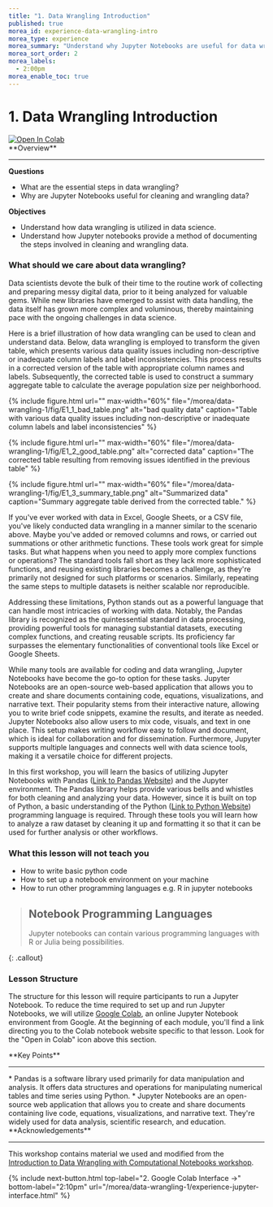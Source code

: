 ```yaml
---
title: "1. Data Wrangling Introduction"
published: true
morea_id: experience-data-wrangling-intro
morea_type: experience
morea_summary: "Understand why Jupyter Notebooks are useful for data wrangling"
morea_sort_order: 2
morea_labels:
  - 2:00pm
morea_enable_toc: true
---
```



# 1. Data Wrangling Introduction

<a target="_blank" href="https://colab.research.google.com/github/https://raw.githubusercontent.com/mahdi-b/change-hi.github.io/main/morea/data-wrangling-1/Notebook/01-introduction.ipynb">
  <img src="https://colab.research.google.com/assets/colab-badge.svg" alt="Open In Colab"/>
</a>


<div class="alert alert-success mt-3" role="alert" markdown="1">
<i class="fa-solid fa-globe fa-xl"></i> **Overview**
<hr/>

**Questions**
  * What are the essential steps in data wrangling?
  * Why are Jupyter Notebooks useful for cleaning and wrangling data?

**Objectives**
  * Understand how data wrangling is utilized in data science.
  * Understand how Jupyter notebooks provide a method of documenting the steps involved in cleaning and wrangling data.

</div>

### What should we care about data wrangling?

Data scientists devote the bulk of their time to the routine work of collecting and preparing messy digital data, prior to it being analyzed for valuable gems. While new libraries have emerged to assist with data handling, the data itself has grown more complex and voluminous, thereby maintaining pace with the ongoing challenges in data science.

Here is a brief illustration of how data wrangling can be used to clean and understand data. Below, data wrangling is employed to transform the given table, which presents various data quality issues including non-descriptive or inadequate column labels and label inconsistencies. This process results in a corrected version of the table with appropriate column names and labels. Subsequently, the corrected table is used to construct a summary aggregate table to calculate the average population size per neighborhood.



{% include figure.html url="" max-width="60%" file="/morea/data-wrangling-1/fig/E1_1_bad_table.png" alt="bad quality data" caption="Table with various data quality issues including non-descriptive or inadequate column labels and label inconsistencies" %}


{% include figure.html url="" max-width="60%" file="/morea/data-wrangling-1/fig/E1_2_good_table.png" alt="corrected data" caption="The corrected table resulting from removing issues identified in the previous table" %}

{% include figure.html url="" max-width="60%" file="/morea/data-wrangling-1/fig/E1_3_summary_table.png" alt="Summarized data" caption="Summary aggregate table derived from the corrected table." %}



If you've ever worked with data in Excel, Google Sheets, or a CSV file, you've likely conducted data wrangling in a manner similar to the scenario above. Maybe you've added or removed columns and rows, or carried out summations or other arithmetic functions. These tools work great for simple tasks. But what happens when you need to apply more complex functions or operations? The standard tools fall short as they lack more sophisticated functions, and reusing existing libraries becomes a challenge, as they're primarily not designed for such platforms or scenarios. Similarly, repeating the same steps to multiple datasets is neither scalable nor reproducible.

Addressing these limitations, Python stands out as a powerful language that can handle most intricacies of working with data. Notably, the Pandas library is recognized as the quintessential standard in data processing, providing powerful tools for managing substantial datasets, executing complex functions, and creating reusable scripts. Its proficiency far surpasses the elementary functionalities of conventional tools like Excel or Google Sheets.

While many tools are available for coding and data wrangling, Jupyter Notebooks have become the go-to option for these tasks. Jupyter Notebooks are an open-source web-based application that allows you to create and share documents containing code, equations, visualizations, and narrative text. Their popularity stems from their interactive nature, allowing you to write brief code snippets, examine the results, and iterate as needed. Jupyter Notebooks also allow users to mix code, visuals, and text in one place. This setup makes writing workflow easy to follow and document, which is ideal for collaboration and for dissemination. Furthermore, Jupyter supports multiple languages and connects well with data science tools, making it a versatile choice for different projects. 

In this first workshop, you will learn the basics of utilizing Jupyter Notebooks with Pandas ([Link to Pandas Website](https://pandas.pydata.org/)) and the Jupyter environment. The Pandas library helps provide various bells and whistles for both cleaning and analyzing your data. However, since it is built on top of Python, a basic understanding of the Python ([Link to Python Website](https://www.python.org/)) programming language is required. Through these tools you will learn how to analyze a raw dataset by cleaning it up and formatting it so that it can be used for further analysis or other workflows.

### What this lesson will **not** teach you

- How to write basic python code
- How to set up a notebook environment on your machine
- How to run other programming languages e.g. R in jupyter notebooks

> ## Notebook Programming Languages
>
> Jupyter notebooks can contain various programming languages with R or Julia being possibilities.
>
{: .callout}

### Lesson Structure

The structure for this lesson will require participants to run a Jupyter Notebook. To reduce the time required to set up and run Jupyter Notebooks, we will utilize [Google Colab](https://colab.research.google.com/), an online Jupyter Notebook environment from Google. At the beginning of each module, you'll find a link directing you to the Colab notebook website specific to that lesson. Look for the "Open in Colab" icon above this section.


<div class="alert alert-success mt-3" role="alert" markdown="1">
<i class="fa-solid fa-globe fa-xl"></i> **Key Points**
<hr/>
* Pandas is a software library used primarily for data manipulation and analysis. It offers data structures and operations for manipulating numerical tables and time series using Python.
* Jupyter Notebooks are an open-source web application that allows you to create and share documents containing live code, equations, visualizations, and narrative text. They're widely used for data analysis, scientific research, and education.
</div>


<div class="alert alert-info" role="alert" markdown="1">
<i class="fa-solid fa-circle-info fa-xl"></i> **Acknowledgements**
<hr/>

This workshop contains material we used and modified from the [Introduction to Data Wrangling with Computational Notebooks workshop](https://ci-tracs.github.io/Data_Wrangling_with_Computational_Notebooks/).

</div>

{% include next-button.html 
           top-label="2. Google Colab Interface ->" 
           bottom-label="2:10pm" 
           url="/morea/data-wrangling-1/experience-jupyter-interface.html" %}
